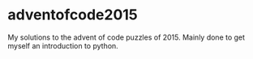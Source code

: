 # adventofcode2015
My solutions to the advent of code puzzles of 2015. Mainly done to get myself an introduction to python.
